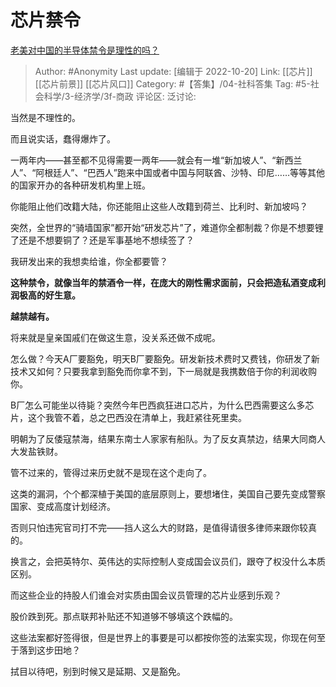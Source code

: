 # 芯片禁令
[老美对中国的半导体禁令是理性的吗？](https://www.zhihu.com/question/545776239/answer/2722332436)

> Author: #Anonymity
> Last update: [编辑于 2022-10-20]
> Link: [[芯片]] [[芯片前景]] [[芯片风口]]
> Category: #【答集】/04-社科答集
> Tag: #5-社会科学/3-经济学/3f-商政 
> 评论区:
> 泛讨论:

当然是不理性的。

而且说实话，蠢得爆炸了。

一两年内——甚至都不见得需要一两年——就会有一堆“新加坡人”、“新西兰人”、“阿根廷人”、“巴西人”跑来中国或者中国与阿联酋、沙特、印尼……等等其他的国家开办的各种研发机构里上班。

你能阻止他们改籍大陆，你还能阻止这些人改籍到荷兰、比利时、新加坡吗？

突然，全世界的“骑墙国家”都开始“研发芯片”了，难道你全都制裁？你是不想要锂了还是不想要铜了？还是军事基地不想续签了？

我研发出来的我想卖给谁，你全都要管？

**这种禁令，就像当年的禁酒令一样，在庞大的刚性需求面前，只会把造私酒变成利润极高的好生意。**

**越禁越有。**

将来就是皇亲国戚们在做这生意，没关系还做不成呢。

怎么做？今天A厂要豁免，明天B厂要豁免。研发新技术费时又费钱，你研发了新技术又如何？只要我拿到豁免而你拿不到，下一局就是我携数倍于你的利润收购你。

B厂怎么可能坐以待毙？突然今年巴西疯狂进口芯片，为什么巴西需要这么多芯片，这个我管不着，总之巴西没在清单上，我赶紧往死里卖。

明朝为了反倭寇禁海，结果东南士人家家有船队。为了反女真禁边，结果大同商人大发盐铁财。

管不过来的，管得过来历史就不是现在这个走向了。

这类的漏洞，个个都深植于美国的底层原则上，要想堵住，美国自己要先变成警察国家、变成高度计划经济。

否则只怕违宪官司打不完——挡人这么大的财路，是值得请很多律师来跟你较真的。

换言之，会把英特尔、英伟达的实际控制人变成国会议员们，跟夺了权没什么本质区别。

而这些企业的持股人们谁会对实质由国会议员管理的芯片业感到乐观？

股价跌到死。那点联邦补贴还不知道够不够填这个跌幅的。

这些法案都好签得很，但是世界上的事要是可以都按你签的法案实现，你现在何至于落到这步田地？

拭目以待吧，别到时候又是延期、又是豁免。

